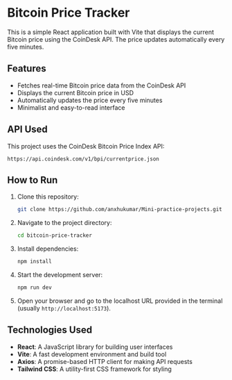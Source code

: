 # Bitcoin Price Tracker

This is a simple React application built with Vite that displays the current Bitcoin price using the CoinDesk API. The price updates automatically every five minutes.

## Features

- Fetches real-time Bitcoin price data from the CoinDesk API
- Displays the current Bitcoin price in USD
- Automatically updates the price every five minutes
- Minimalist and easy-to-read interface

## API Used

This project uses the CoinDesk Bitcoin Price Index API:

```
https://api.coindesk.com/v1/bpi/currentprice.json
```

## How to Run

1. Clone this repository:
   ```bash
   git clone https://github.com/anxhukumar/Mini-practice-projects.git
   ```

2. Navigate to the project directory:
   ```bash
   cd bitcoin-price-tracker
   ```

3. Install dependencies:
   ```bash
   npm install
   ```

4. Start the development server:
   ```bash
   npm run dev
   ```

5. Open your browser and go to the localhost URL provided in the terminal (usually `http://localhost:5173`).

## Technologies Used

- **React**: A JavaScript library for building user interfaces
- **Vite**: A fast development environment and build tool
- **Axios**: A promise-based HTTP client for making API requests
- **Tailwind CSS**: A utility-first CSS framework for styling
